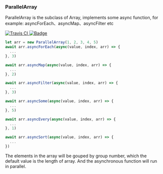 ### ParallelArray
ParallelArray is the subclass of Array, implements some async function, for example: asyncForEach、asyncMap、asyncFilter etc

<div align="left">
  <a href="https://travis-ci.org/phris/parallel-array">
    <img src="https://travis-ci.org/phris/parallel-array.svg?branch=master" alt="Travis CI" />
  </a>
  <a href="https://coveralls.io/github/phris/parallel-array">
    <img class="notice-badge" src="https://coveralls.io/repos/github/phris/parallel-array/badge.svg?branch=master" alt="Badge">
  </a>
</div>

```javascript
let arr = new ParallelArray(1, 2, 3, 4, 5)
await arr.asyncForEach(async(value, index, arr) => {
  ...
}, 3)

await arr.asyncMap(async(value, index, arr) => {
  ...
}, 2)

await arr.asyncFilter(async(value, index, arr) => {
  ...
}, 3)

await arr.asyncSome(async(value, index, arr) => {
  ...
}, 5)

await arr.asyncEvery(async(value, index, arr) => {
  ...
}, 1)

await arr.asyncSort(async(value, index, arr) => {
  ...
})
```

The elements in the array will be gouped by group number, which the default value is the length of array. And the asynchronous function will run in parallel.